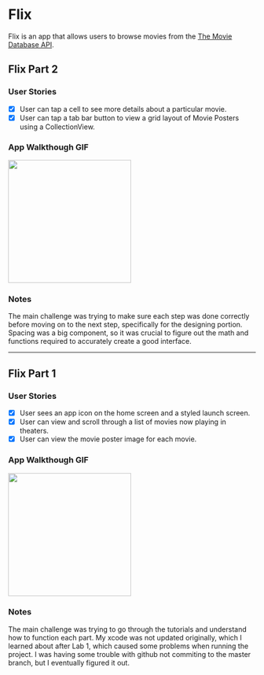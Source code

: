 # Flix

Flix is an app that allows users to browse movies from the [The Movie Database API](http://docs.themoviedb.apiary.io/#).

## Flix Part 2

### User Stories

- [x] User can tap a cell to see more details about a particular movie.
- [x] User can tap a tab bar button to view a grid layout of Movie Posters using a CollectionView.

### App Walkthough GIF

<img src="http://g.recordit.co/AYpcnhKsEq.gif" width=250><br>

### Notes
The main challenge was trying to make sure each step was done correctly before moving on to the next step, specifically for the designing portion. Spacing was a big component, so it was crucial to figure out the math and functions required to accurately create a good interface.

---

## Flix Part 1

### User Stories

- [x] User sees an app icon on the home screen and a styled launch screen.
- [x] User can view and scroll through a list of movies now playing in theaters.
- [x] User can view the movie poster image for each movie.

### App Walkthough GIF

<img src="http://g.recordit.co/55u58KOvEc.gif" width=250><br>

### Notes
The main challenge was trying to go through the tutorials and understand how to function each part. 
My xcode was not updated originally, which I learned about after Lab 1, which caused some problems when running the project.
I was having some trouble with github not commiting to the master branch, but I eventually figured it out.
